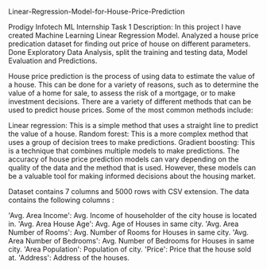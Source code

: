 Linear-Regression-Model-for-House-Price-Prediction


Prodigy Infotech ML Internship Task 1
Description:
In this project I have created Machine Learning Linear Regression Model. Analyzed a house price predication dataset for finding out price of house on different parameters. Done Exploratory Data Analysis, split the training and testing data, Model Evaluation and Predictions.

House price prediction is the process of using data to estimate the value of a house. This can be done for a variety of reasons, such as to determine the value of a home for sale, to assess the risk of a mortgage, or to make investment decisions. There are a variety of different methods that can be used to predict house prices. Some of the most common methods include:

Linear regression: This is a simple method that uses a straight line to predict the value of a house.
Random forest: This is a more complex method that uses a group of decision trees to make predictions.
Gradient boosting: This is a technique that combines multiple models to make predictions.
The accuracy of house price prediction models can vary depending on the quality of the data and the method that is used. However, these models can be a valuable tool for making informed decisions about the housing market.

Dataset contains 7 columns and 5000 rows with CSV extension. The data contains the following columns :

'Avg. Area Income': Avg. Income of householder of the city house is located in.
'Avg. Area House Age': Avg. Age of Houses in same city.
'Avg. Area Number of Rooms': Avg. Number of Rooms for Houses in same city.
'Avg. Area Number of Bedrooms': Avg. Number of Bedrooms for Houses in same city.
'Area Population': Population of city.
'Price': Price that the house sold at.
'Address': Address of the houses.

